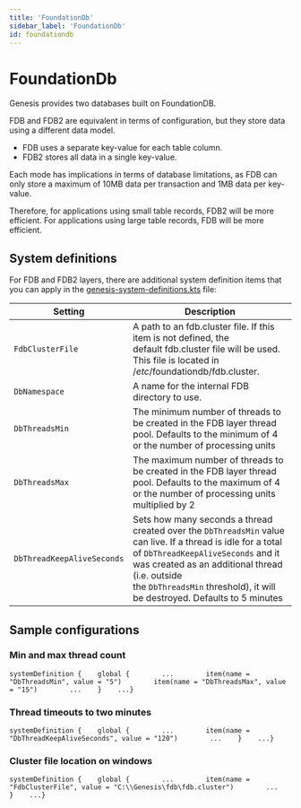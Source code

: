 ```yaml
---
title: 'FoundationDb'
sidebar_label: 'FoundationDb'
id: foundationdb
---
```


FoundationDb
============

Genesis provides two databases built on FoundationDB.

FDB and FDB2 are equivalent in terms of configuration, but they store data using a different data model.

-   FDB uses a separate key-value for each table column.
-   FDB2 stores all data in a single key-value.

Each mode has implications in terms of database limitations, as FDB can only store a maximum of 10MB data per transaction and 1MB data per key-value.

Therefore, for applications using small table records, FDB2 will be more efficient. For applications using large table records, FDB will be more efficient.

System definitions[​](https://docs.genesis.global/secure/reference/developer/api/database/reference/supported-databases/foundationdb/#system-definitions "Direct link to heading")
----------------------------------------------------------------------------------------------------------------------------------------------------------------------------------

For FDB and FDB2 layers, there are additional system definition items that you can apply in the [genesis-system-definitions.kts](https://docs.genesis.global/secure/creating-applications/configure-runtime/system-definitions/) file:

| Setting | Description |
| --- | --- |
| `FdbClusterFile` | A path to an fdb.cluster file. If this item is not defined, the default fdb.cluster file will be used. This file is located in /*etc*/foundationdb/fdb.cluster. |
| `DbNamespace` | A name for the internal FDB directory to use. |
| `DbThreadsMin` | The minimum number of threads to be created in the FDB layer thread pool. Defaults to the minimum of 4 or the number of processing units |
| `DbThreadsMax` | The maximum number of threads to be created in the FDB layer thread pool. Defaults to the maximum of 4 or the number of processing units multiplied by 2 |
| `DbThreadKeepAliveSeconds` | Sets how many seconds a thread created over the `DbThreadsMin` value can live. If a thread is idle for a total of `DbThreadKeepAliveSeconds` and it was created as an additional thread (i.e. outside the `DbThreadsMin` threshold), it will be destroyed. Defaults to 5 minutes |

Sample configurations[​](https://docs.genesis.global/secure/reference/developer/api/database/reference/supported-databases/foundationdb/#sample-configurations "Direct link to heading")
----------------------------------------------------------------------------------------------------------------------------------------------------------------------------------------

### Min and max thread count[​](https://docs.genesis.global/secure/reference/developer/api/database/reference/supported-databases/foundationdb/#min-and-max-thread-count "Direct link to heading")

```
systemDefinition {    global {        ...        item(name = "DbThreadsMin", value = "5")        item(name = "DbThreadsMax", value = "15")        ...    }    ...}
```

### Thread timeouts to two minutes[​](https://docs.genesis.global/secure/reference/developer/api/database/reference/supported-databases/foundationdb/#thread-timeouts-to-two-minutes "Direct link to heading")

```
systemDefinition {    global {        ...        item(name = "DbThreadKeepAliveSeconds", value = "120")        ...    }    ...}
```

### Cluster file location on windows[​](https://docs.genesis.global/secure/reference/developer/api/database/reference/supported-databases/foundationdb/#cluster-file-location-on-windows "Direct link to heading")

```
systemDefinition {    global {        ...        item(name = "FdbClusterFile", value = "C:\\Genesis\fdb\fdb.cluster")        ...    }    ...}
```

[](https://docs.genesis.global/secure/reference/developer/api/database/reference/supported-databases/overview/)
